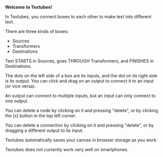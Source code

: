 **Welcome to Textubes!**

In Textubes, you connect boxes to each other to make text into different text.

There are three kinds of boxes:

- Sources
- Transformers
- Destinations

Text STARTS in Sources, goes THROUGH Transformers, and FINISHES in Destinations.

The dots on the left side of a box are its inputs, and the dot on its right side is its output. You can click and drag on an output to connect it to an input (or vice versa).

An output can connect to multiple inputs, but an input can only connect to one output.

You can delete a node by clicking on it and pressing "delete", or by clicking the [x] button in the top left corner.

You can delete a connection by clicking on it and pressing "delete", or by dragging a different output to its input.

Textubes automatically saves your canvas in browser storage as you work.

Textubes does not currently work very well on smartphones. 